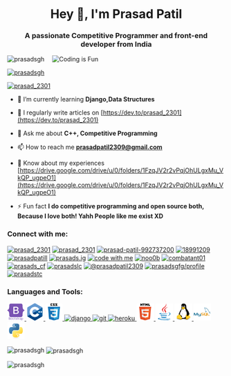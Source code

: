 <h1 align="center">Hey 👋, I'm Prasad Patil</h1>
<h3 align="center">A passionate Competitive Programmer and front-end developer from India</h3>
<img align="right" alt="Coding is Fun" width="400" src="https://miro.medium.com/max/828/0*C-cPP9D2MIyeexAT.gif">
<p align="left"> <img src="https://komarev.com/ghpvc/?username=prasadsgh&label=Profile%20views&color=0e75b6&style=flat" alt="prasadsgh" /> </p>

<p align="left"> <a href="https://github.com/ryo-ma/github-profile-trophy"><img src="https://github-profile-trophy.vercel.app/?username=prasadsgh" alt="prasadsgh" /></a> </p>

<p align="left"> <a href="https://twitter.com/prasad_2301" target="blank"><img src="https://img.shields.io/twitter/follow/prasad_2301?logo=twitter&style=for-the-badge" alt="prasad_2301" /></a> </p>

- 🌱 I’m currently learning **Django,Data Structures**

- 📝 I regularly write articles on [https://dev.to/prasad_2301](https://dev.to/prasad_2301)

- 💬 Ask me about **C++, Competitive Programming**

- 📫 How to reach me **prasadpatil2309@gmail.com**

- 📄 Know about my experiences [https://drive.google.com/drive/u/0/folders/1FzqJV2r2vPqjOhULgxMu_VkQP_ugpeO1](https://drive.google.com/drive/u/0/folders/1FzqJV2r2vPqjOhULgxMu_VkQP_ugpeO1)

- ⚡ Fun fact **I do competitive programming and open source both, Because I love both! Yahh People like me exist XD**

<h3 align="left">Connect with me:</h3>
<p align="left">
<a href="https://dev.to/prasad_2301" target="blank"><img align="center" src="https://raw.githubusercontent.com/rahuldkjain/github-profile-readme-generator/master/src/images/icons/Social/devto.svg" alt="prasad_2301" height="30" width="40" /></a>
<a href="https://twitter.com/prasad_2301" target="blank"><img align="center" src="https://raw.githubusercontent.com/rahuldkjain/github-profile-readme-generator/master/src/images/icons/Social/twitter.svg" alt="prasad_2301" height="30" width="40" /></a>
<a href="https://linkedin.com/in/prasad-patil-992737200" target="blank"><img align="center" src="https://raw.githubusercontent.com/rahuldkjain/github-profile-readme-generator/master/src/images/icons/Social/linked-in-alt.svg" alt="prasad-patil-992737200" height="30" width="40" /></a>
<a href="https://stackoverflow.com/users/18991209" target="blank"><img align="center" src="https://raw.githubusercontent.com/rahuldkjain/github-profile-readme-generator/master/src/images/icons/Social/stack-overflow.svg" alt="18991209" height="30" width="40" /></a>
<a href="https://kaggle.com/prasadpatill" target="blank"><img align="center" src="https://raw.githubusercontent.com/rahuldkjain/github-profile-readme-generator/master/src/images/icons/Social/kaggle.svg" alt="prasadpatill" height="30" width="40" /></a>
<a href="https://instagram.com/prasads.ig" target="blank"><img align="center" src="https://raw.githubusercontent.com/rahuldkjain/github-profile-readme-generator/master/src/images/icons/Social/instagram.svg" alt="prasads.ig" height="30" width="40" /></a>
<a href="https://www.youtube.com/c/code with me" target="blank"><img align="center" src="https://raw.githubusercontent.com/rahuldkjain/github-profile-readme-generator/master/src/images/icons/Social/youtube.svg" alt="code with me" height="30" width="40" /></a>
<a href="https://www.codechef.com/users/noo0b" target="blank"><img align="center" src="https://cdn.jsdelivr.net/npm/simple-icons@3.1.0/icons/codechef.svg" alt="noo0b" height="30" width="40" /></a>
<a href="https://www.hackerrank.com/combatant01" target="blank"><img align="center" src="https://raw.githubusercontent.com/rahuldkjain/github-profile-readme-generator/master/src/images/icons/Social/hackerrank.svg" alt="combatant01" height="30" width="40" /></a>
<a href="https://codeforces.com/profile/prasads_cf" target="blank"><img align="center" src="https://raw.githubusercontent.com/rahuldkjain/github-profile-readme-generator/master/src/images/icons/Social/codeforces.svg" alt="prasads_cf" height="30" width="40" /></a>
<a href="https://www.leetcode.com/prasadslc" target="blank"><img align="center" src="https://raw.githubusercontent.com/rahuldkjain/github-profile-readme-generator/master/src/images/icons/Social/leet-code.svg" alt="prasadslc" height="30" width="40" /></a>
<a href="https://www.hackerearth.com/@prasadpatil2309" target="blank"><img align="center" src="https://raw.githubusercontent.com/rahuldkjain/github-profile-readme-generator/master/src/images/icons/Social/hackerearth.svg" alt="@prasadpatil2309" height="30" width="40" /></a>
<a href="https://auth.geeksforgeeks.org/user/prasadsgfg/profile" target="blank"><img align="center" src="https://raw.githubusercontent.com/rahuldkjain/github-profile-readme-generator/master/src/images/icons/Social/geeks-for-geeks.svg" alt="prasadsgfg/profile" height="30" width="40" /></a>
<a href="https://www.topcoder.com/members/prasadstc" target="blank"><img align="center" src="https://raw.githubusercontent.com/rahuldkjain/github-profile-readme-generator/master/src/images/icons/Social/topcoder.svg" alt="prasadstc" height="30" width="40" /></a>
</p>

<h3 align="left">Languages and Tools:</h3>
<p align="left"> <a href="https://getbootstrap.com" target="_blank" rel="noreferrer"> <img src="https://raw.githubusercontent.com/devicons/devicon/master/icons/bootstrap/bootstrap-plain-wordmark.svg" alt="bootstrap" width="40" height="40"/> </a> <a href="https://www.w3schools.com/cpp/" target="_blank" rel="noreferrer"> <img src="https://raw.githubusercontent.com/devicons/devicon/master/icons/cplusplus/cplusplus-original.svg" alt="cplusplus" width="40" height="40"/> </a> <a href="https://www.w3schools.com/css/" target="_blank" rel="noreferrer"> <img src="https://raw.githubusercontent.com/devicons/devicon/master/icons/css3/css3-original-wordmark.svg" alt="css3" width="40" height="40"/> </a> <a href="https://www.djangoproject.com/" target="_blank" rel="noreferrer"> <img src="https://cdn.worldvectorlogo.com/logos/django.svg" alt="django" width="40" height="40"/> </a> <a href="https://git-scm.com/" target="_blank" rel="noreferrer"> <img src="https://www.vectorlogo.zone/logos/git-scm/git-scm-icon.svg" alt="git" width="40" height="40"/> </a> <a href="https://heroku.com" target="_blank" rel="noreferrer"> <img src="https://www.vectorlogo.zone/logos/heroku/heroku-icon.svg" alt="heroku" width="40" height="40"/> </a> <a href="https://www.w3.org/html/" target="_blank" rel="noreferrer"> <img src="https://raw.githubusercontent.com/devicons/devicon/master/icons/html5/html5-original-wordmark.svg" alt="html5" width="40" height="40"/> </a> <a href="https://www.java.com" target="_blank" rel="noreferrer"> <img src="https://raw.githubusercontent.com/devicons/devicon/master/icons/java/java-original.svg" alt="java" width="40" height="40"/> </a> <a href="https://www.linux.org/" target="_blank" rel="noreferrer"> <img src="https://raw.githubusercontent.com/devicons/devicon/master/icons/linux/linux-original.svg" alt="linux" width="40" height="40"/> </a> <a href="https://www.mysql.com/" target="_blank" rel="noreferrer"> <img src="https://raw.githubusercontent.com/devicons/devicon/master/icons/mysql/mysql-original-wordmark.svg" alt="mysql" width="40" height="40"/> </a> <a href="https://www.python.org" target="_blank" rel="noreferrer"> <img src="https://raw.githubusercontent.com/devicons/devicon/master/icons/python/python-original.svg" alt="python" width="40" height="40"/> </a> </p>

<p><img align="left" src="https://github-readme-stats.vercel.app/api/top-langs?username=prasadsgh&show_icons=true&locale=en&layout=compact" alt="prasadsgh" /></p>

<p>&nbsp;<img align="center" src="https://github-readme-stats.vercel.app/api?username=prasadsgh&show_icons=true&locale=en" alt="prasadsgh" /></p>

<p><img align="center" src="https://github-readme-streak-stats.herokuapp.com/?user=prasadsgh&" alt="prasadsgh" /></p>
